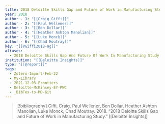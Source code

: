 ```yaml
---
title: 2018 Deloitte Skills Gap and Future of Work in Manufacturing Study
year: 2018
author - 1: "[[Craig Giffi]]"
author - 2: "[[Paul Wellener]]"
author - 3: "[[Ben Dollar]]"
author - 4: "[[Heather Ashton Manolian]]"
author - 5: "[[Luke Monck]]"
author - 6: "[[Chad Moutray]]"
key: "[[@Giffi2018-ag]]"
aliases:
  - 2018 Deloitte Skills Gap And Future Of Work In Manufacturing Study
institution: "[[Deloitte Insights]]"
type: "[[@report]]"
tags:
  - Zotero-Import-Feb-22
  - My-Library
  - 2021-12-03-Frontiers
  - Deloitte-McKinsey-EY-PWC
  - _BibTex-to-MD-Git
---
```


> [!bibliography]
> Giffi, Craig, Paul Wellener, Ben Dollar, Heather Ashton Manolian, Luke Monck, Chad Moutray. 2018. “2018 Deloitte Skills Gap and Future of Work in Manufacturing Study.” [[Deloitte Insights]]